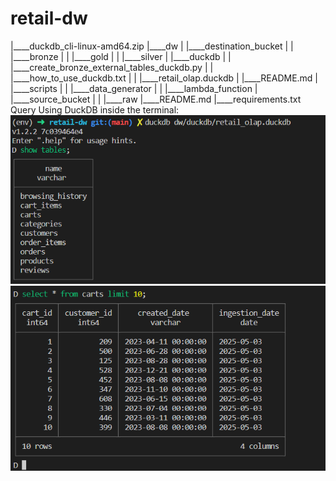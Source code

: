 # retail-dw
|____duckdb_cli-linux-amd64.zip
|____dw
| |____destination_bucket
| | |____bronze
| | |____gold
| | |____silver
| |____duckdb
| | |____create_bronze_external_tables_duckdb.py
| | |____how_to_use_duckdb.txt
| | |____retail_olap.duckdb
| |____README.md
| |____scripts
| | |____data_generator
| | |____lambda_function
| |____source_bucket
| | |____raw
|____README.md
|____requirements.txt
Query Using DuckDB inside the terminal:
![Alt text](image.png)
![Alt text](image-1.png)